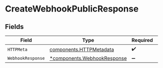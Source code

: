 # CreateWebhookPublicResponse


## Fields

| Field                                                                     | Type                                                                      | Required                                                                  | Description                                                               |
| ------------------------------------------------------------------------- | ------------------------------------------------------------------------- | ------------------------------------------------------------------------- | ------------------------------------------------------------------------- |
| `HTTPMeta`                                                                | [components.HTTPMetadata](../../models/components/httpmetadata.md)        | :heavy_check_mark:                                                        | N/A                                                                       |
| `WebhookResponse`                                                         | [*components.WebhookResponse](../../models/components/webhookresponse.md) | :heavy_minus_sign:                                                        | N/A                                                                       |